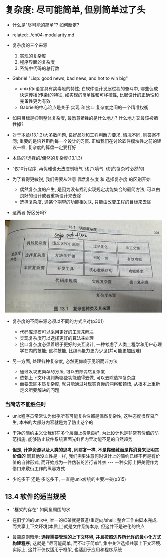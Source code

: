 复杂度: 尽可能简单, 但别简单过了头
==========================================

+ 什么是"尽可能的简单"? 如何断定?

+ related: ./ch04-modularity.md

+ 复杂度的三个来源
    1. 实现的复杂度
    2. 程序界面的复杂度
    3. 系统中代码的总行数

+ Gabriel "Lisp: good news, bad news, and hot to win big"
    + unix和c语言具有病毒般的特性; 在软件设计发展过程的奋斗中, 哪些促成快速传播(传染)的特征, 如实现的简单性和可移植性, 比起设计的正确性和完备性更为有效
    + Gabriel的中心论点是关于 实现 和 接口 复杂度之间的一个精准权衡

+ 如果目标是抑制整体复杂度, 最愿意牺牲的是什么地方? 什么地方又最该被牺牲掉?

+ 对于本章(13.1.2)大多数问题, 良好品味和工程判断力要求, 情况不同, 则答案不同; 重要的是培养斟酌每一个设计的习惯. 正如我们在讨论软件模块性之前的建议一样, 复杂度的算盘一定要打好

+ 本质的/选择的/偶然的复杂度(13.1.3)

+ "仅10行程序, 再优雅也无法控制喷气飞机"(喷气飞机的复杂时必然的)

+ 为了看得更敏锐, 我们需要从注意 偶然复杂度 和 选择复杂度 的区别开始
    + 偶然复杂度的产生, 是因为没有找到实现规定功能集合的最简方法; 可以由良好的设计或者重新设计来去除
    + 选择复杂度, 通某个期望的功能相关联, 只能由改变工程的目标来去除

+ 这两者 好区分吗?


![复杂度种类及其来源](./fuzaduzhonglei-laiyuan.png)


+ 复杂度的不同来源必须以不同的方式应对(p301)
    + 代码库规模可以采用更好的工具来解决
    + 实现复杂度可以选择更好的算法来处理
    + 接口复杂度必须着眼于更好的交互设计, 一种考虑了人类工程学和用户心理学在内的技能; 这种技能, 比编码能力更为少见(并可能更加困难)

+ 另一方面, 处理各种复杂度, 必然更仰赖于见识而非方法
    + 通过发现更简单的方法, 可以去除偶然复杂度
    + 依赖上下文环境判断哪些功能值得去做, 可以去除选择复杂度
    + 而要去除本质复杂度, 就只能通过对现实真谛的洞察和顿悟, 从根本上重新定义所要解决的问题


### 当简洁不能胜任时

+ unix程序员常常认为似乎所有可能复杂性都是偶然复杂性, 这种态度很容易产生, 本书的大部分内容就是为了防止这个的

+ 干净的简约主义让我们在多个层面上感觉良好, 为此设计也是非常有价值的防范措施, 能够防止软件系统表面光鲜但内里功能不足的自然趋势

+ **但是, 计算资源以及人类的思考, 同财富一样, 不是靠储藏而是靠消费来证明其价值的** 同其他没血性是一样, 我们需要注意何时设计上的简约已经不再是有价值的自律形式, 而开始成为一件伪装的苦行者外衣 --- 一种实际上把美德作为借口来敷衍工作的纵容方式


+ 少吃多干 还是 多吃多干, 一直是unix传统的主要冲突(p315)

## 13.4 软件的适当规模

+ "框架的存在" 如同鱼周围的水

+ 在旧学派的unix中, 唯一的框架就是管道/重定向/shell; 整合工作由脚本完成, 而共享上下文环境(本质上)就是文件系统本身; 但这并不是进化的终点

+ 最简原则暗示: **选择需要管理的上下文环境, 并且按照边界所允许的最小化方式构建程序**; 这就是 "尽可能简单, 而不过于简单", 集中关注选择共享上下文环境. 实际上, 这并不仅仅适用于框架, 也适用于应用和程序系统




